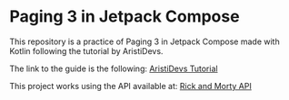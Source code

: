 # Paging 3 in Jetpack Compose

This repository is a practice of Paging 3 in Jetpack Compose made with Kotlin following the tutorial by AristiDevs.

The link to the guide is the following: [AristiDevs Tutorial](https://www.youtube.com/watch?v=4iJ2C9A0-Gk)

This project works using the API available at: [Rick and Morty API](https://rickandmortyapi.com/)
